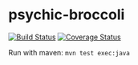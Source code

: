 # psychic-broccoli

[![Build Status](https://travis-ci.org/bekce/psychic-broccoli.svg?branch=master)](https://travis-ci.org/bekce/psychic-broccoli)
[![Coverage Status](https://coveralls.io/repos/github/bekce/psychic-broccoli/badge.svg?branch=master)](https://coveralls.io/github/bekce/psychic-broccoli?branch=master)

Run with maven: `mvn test exec:java`
